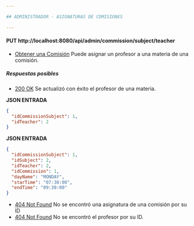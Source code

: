 ```yaml
---

## ADMINISTRADOR - ASIGNATURAS DE COMISIONES

---
```


#### PUT http://localhost:8080/api/admin/commission/subject/teacher
* [Obtener una Comisión]() Puede asignar un profesor a una materia de una comisión.

##### Respuestas posibles
* [200 OK]() Se actualizó con éxito el profesor de una materia.

**JSON ENTRADA**
```json
{
  "idCommissionSubject": 1,
  "idTeacher": 2
}
```
**JSON ENTRADA**
```json
{
  "idCommissionSubject": 1,
  "idSubject": 2,
  "idTeacher": 2,
  "idCommission": 1,
  "dayName": "MONDAY",
  "starTime": "07:30:00",
  "endTime": "09:30:00"
}
```

* [404 Not Found]() No se encontró una asignatura de una comisión por su ID
* [404 Not Found]() No se encontró el profesor por su ID.